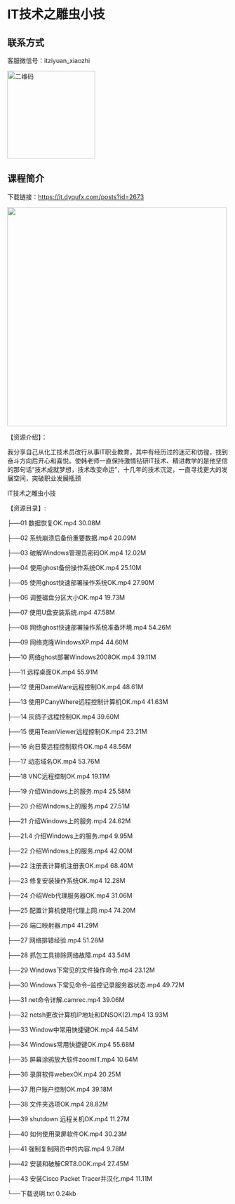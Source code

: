 # IT技术之雕虫小技

## 联系方式

客服微信号：itziyuan_xiaozhi

<img src="https://ziyuanyun.oss-cn-guangzhou.aliyuncs.com/common/20240614073449/666b82192834a.jpg" width="200" height="200" alt="二维码">

## 课程简介

下载链接：https://it.dyqufx.com/posts?id=2673

<img src="https://ziyuanyun.oss-cn-guangzhou.aliyuncs.com/yun/20240515184213/664491858d0d9.jpg" width="500" alt="">

  【资源介绍】：

 我分享自己从化工技术员改行从事IT职业教育，其中有经历过的迷茫和彷徨，找到奋斗方向后开心和喜悦。使韩老师一直保持激情钻研IT技术、精进教学的是他坚信的那句话“技术成就梦想，技术改变命运”，十几年的技术沉淀，一直寻找更大的发展空间，突破职业发展瓶颈

 IT技术之雕虫小技



 【资源目录】:

 ├──01 数据恢复OK.mp4 30.08M

 ├──02 系统崩溃后备份重要数据.mp4 20.09M

 ├──03 破解Windows管理员密码OK.mp4 12.02M

 ├──04 使用ghost备份操作系统OK.mp4 25.10M

 ├──05 使用ghost快速部署操作系统OK.mp4 27.90M

 ├──06 调整磁盘分区大小OK.mp4 19.73M

 ├──07 使用U盘安装系统.mp4 47.58M

 ├──08 网络ghost快速部署操作系统准备环境.mp4 54.26M

 ├──09 网络克隆WindowsXP.mp4 44.60M

 ├──10 网络ghost部署Windows2008OK.mp4 39.11M

 ├──11 远程桌面OK.mp4 55.91M

 ├──12 使用DameWare远程控制OK.mp4 48.61M

 ├──13 使用PCanyWhere远程控制计算机OK.mp4 41.63M

 ├──14 灰鸽子远程控制OK.mp4 39.60M

 ├──15 使用TeamViewer远程控制OK.mp4 23.21M

 ├──16 向日葵远程控制软件OK.mp4 48.56M

 ├──17 动态域名OK.mp4 53.76M

 ├──18 VNC远程控制OK.mp4 19.11M

 ├──19 介绍Windows上的服务.mp4 25.58M

 ├──20 介绍Windows上的服务.mp4 27.51M

 ├──21 介绍Windows上的服务.mp4 24.62M

 ├──21.4 介绍Windows上的服务.mp4 9.95M

 ├──22 介绍Windows上的服务.mp4 42.00M

 ├──22 注册表计算机注册表OK.mp4 68.40M

 ├──23 修复安装操作系统OK.mp4 12.28M

 ├──24 介绍Web代理服务器OK.mp4 31.06M

 ├──25 配置计算机使用代理上网.mp4 74.20M

 ├──26 端口映射器.mp4 41.29M

 ├──27 网络排错经验.mp4 51.28M

 ├──28 抓包工具排除网络故障.mp4 43.54M

 ├──29 Windows下常见的文件操作命令.mp4 23.12M

 ├──30 Windows下常见命令–监控记录服务器状态.mp4 49.72M

 ├──31 net命令详解.camrec.mp4 39.06M

 ├──32 netsh更改计算机IP地址和DNSOK(2).mp4 13.93M

 ├──33 Window中常用快捷键OK.mp4 44.54M

 ├──34 Windows常用快捷键OK.mp4 55.68M

 ├──35 屏幕涂鸦放大软件zoomIT.mp4 10.64M

 ├──36 录屏软件webexOK.mp4 20.25M

 ├──37 用户账户控制OK.mp4 39.18M

 ├──38 文件夹选项OK.mp4 28.82M

 ├──39 shutdown 远程关机OK.mp4 11.27M

 ├──40 如何使用录屏软件OK.mp4 30.23M

 ├──41 强制复制网页中的内容.mp4 9.78M

 ├──42 安装和破解CRT8.0OK.mp4 27.45M

 ├──43 安装Cisco Packet Tracer并汉化.mp4 11.11M

 └──下载说明.txt 0.24kb

  